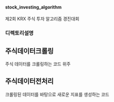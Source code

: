 #### stock_investing_algorithm
제2회 KRX 주식 투자 알고리즘 경진대회

### 디렉토리설명
## 주식데이터크롤링
주식 데이터를 크롤링하는 코드 위주


## 주식데이터전처리
크롤링된 데이터를 바탕으로 새로운 지표를 생성하는 코드
